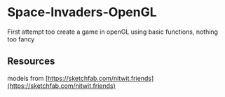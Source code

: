 # Space-Invaders-OpenGL

First attempt too create a game in openGL using basic functions, nothing too fancy

## Resources

models from [https://sketchfab.com/nitwit.friends](https://sketchfab.com/nitwit.friends)

